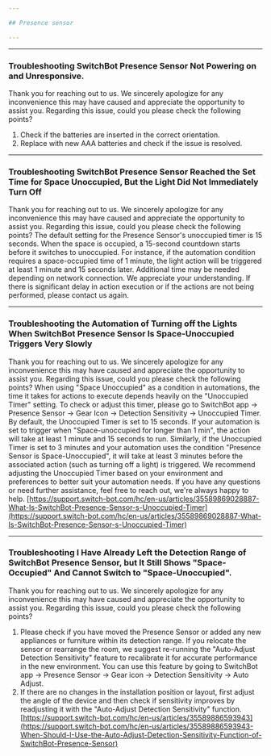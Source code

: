 ```yaml
---

## Presence sensor

---
```


---
### Troubleshooting SwitchBot Presence Sensor Not Powering on and Unresponsive.

Thank you for reaching out to us. We sincerely apologize for any inconvenience this may have caused and appreciate the opportunity to assist you.
Regarding this issue, could you please check the following points?
1. Check if the batteries are inserted in the correct orientation.  
2. Replace with new AAA batteries and check if the issue is resolved.


---
### Troubleshooting SwitchBot Presence Sensor Reached the Set Time for Space Unoccupied, But the Light Did Not Immediately Turn Off

Thank you for reaching out to us. We sincerely apologize for any inconvenience this may have caused and appreciate the opportunity to assist you.
Regarding this issue, could you please check the following points?
The default setting for the Presence Sensor's unoccupied timer is 15 seconds. When the space is occupied, a 15-second countdown starts before it switches to unoccupied. For instance, if the automation condition requires a space-occupied time of 1 minute, the light action will be triggered at least 1 minute and 15 seconds later. Additional time may be needed depending on network connection. We appreciate your understanding.
If there is significant delay in action execution or if the actions are not being performed, please contact us again.


---
### Troubleshooting the Automation of Turning off the Lights When SwitchBot Presence Sensor Is Space-Unoccupied Triggers Very Slowly

Thank you for reaching out to us. We sincerely apologize for any inconvenience this may have caused and appreciate the opportunity to assist you.
Regarding this issue, could you please check the following points?
When using "Space Unoccupied" as a condition in automations, the time it takes for actions to execute depends heavily on the "Unoccupied Timer" setting. To check or adjust this timer, please go to SwitchBot app -> Presence Sensor -> Gear Icon -> Detection Sensitivity -> Unoccupied Timer.
By default, the Unoccupied Timer is set to 15 seconds. If your automation is set to trigger when "Space-unoccupied for longer than 1 min", the action will take at least 1 minute and 15 seconds to run. Similarly, if the Unoccupied Timer is set to 3 minutes and your automation uses the condition "Presence Sensor is Space-Unoccupied", it will take at least 3 minutes before the associated action (such as turning off a light) is triggered.
We recommend adjusting the Unoccupied Timer based on your environment and preferences to better suit your automation needs.
If you have any questions or need further assistance, feel free to reach out, we're always happy to help.
[https://support.switch-bot.com/hc/en-us/articles/35589869028887-What-Is-SwitchBot-Presence-Sensor-s-Unoccupied-Timer](https://support.switch-bot.com/hc/en-us/articles/35589869028887-What-Is-SwitchBot-Presence-Sensor-s-Unoccupied-Timer)


---
### Troubleshooting I Have Already Left the Detection Range of SwitchBot Presence Sensor, but It Still Shows "Space-Occupied" And Cannot Switch to "Space-Unoccupied".

Thank you for reaching out to us. We sincerely apologize for any inconvenience this may have caused and appreciate the opportunity to assist you.
Regarding this issue, could you please check the following points?
1. Please check if you have moved the Presence Sensor or added any new appliances or furniture within its detection range. If you relocate the sensor or rearrange the room, we suggest re-running the "Auto-Adjust Detection Sensitivity" feature to recalibrate it for accurate performance in the new environment.
You can use this feature by going to SwitchBot app → Presence Sensor → Gear icon → Detection Sensitivity → Auto Adjust.
2. If there are no changes in the installation position or layout, first adjust the angle of the device and then check if sensitivity improves by readjusting it with the "Auto-Adjust Detection Sensitivity" function.
[https://support.switch-bot.com/hc/en-us/articles/35589886593943](https://support.switch-bot.com/hc/en-us/articles/35589886593943-When-Should-I-Use-the-Auto-Adjust-Detection-Sensitivity-Function-of-SwitchBot-Presence-Sensor)












